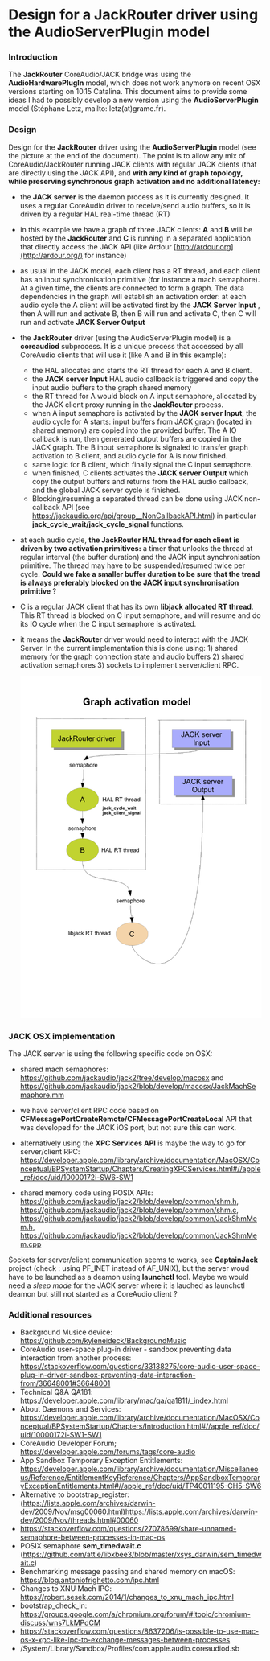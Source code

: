 # Design for a JackRouter driver using the AudioServerPlugin model 

### Introduction

The **JackRouter** CoreAudio/JACK bridge was using the **AudioHardwarePlugIn** model, which does not work anymore on recent OSX versions starting on 10.15 Catalina. This document aims to provide some ideas I had  to possibly develop a new version using the  **AudioServerPlugin** model (Stéphane Letz, mailto: letz(at)grame.fr).


### Design 

Design for the **JackRouter** driver using the **AudioServerPlugin** model (see the picture at the end of the document). The point is to allow any mix of CoreAudio/JackRouter running JACK clients with regular JACK clients (that are directly using the JACK API), and **with any kind of graph topology, while preserving synchronous graph activation and no additional latency:**

- the **JACK server** is the daemon process as it is currently designed. It uses a regular CoreAudio driver to receive/send audio buffers, so it is driven by a regular HAL real-time thread (RT) 

- in this example we have a graph of three JACK clients: **A** and **B** will be hosted by the **JackRouter** and **C** is running in a separated application that directly access the JACK API (like Ardour [http://ardour.org](http://ardour.org/) for instance)

- as usual in the JACK model, each client has a RT thread, and each client has an input synchronisation primitive (for instance a mach semaphore). At a given time, the clients are connected to form a graph. The data dependencies in the graph will establish an activation order: at each audio cycle the A client will be activated first by the **JACK Server Input** , then A will run and activate B, then B will run and activate C, then C will run and activate **JACK Server Output**

- the **JackRouter** driver (using the AudioServerPlugin model) is a **coreaudiod** subprocess. It is a unique process that accessed by all CoreAudio clients that will use it (like A and B in this example):

  - the HAL allocates and starts the RT thread for each A and B client. 
  - the  **JACK server Input** HAL audio callback is triggered and copy the input audio buffers to the graph shared memory
  - the RT thread for A would block on A input semaphore, allocated by the JACK client proxy running in the **JackRouter** process. 
  - when A input semaphore is activated by the **JACK server Input**, the audio cycle for A  starts: input buffers from JACK graph (located in shared memory) are copied into the provided buffer. The A IO callback is run, then generated output buffers are copied in the JACK graph. The B input semaphore is signaled to transfer graph activation to B client, and audio cycle for A  is now finished. 
  - same logic for B client, which finally signal the C input semaphore. 
  - when finished, C clients activates the **JACK server** **Output** which copy the output buffers and returns from the HAL audio callback, and the global JACK server cycle is finished.
  - Blocking/resuming a separated thread can be done using JACK non-callback API (see https://jackaudio.org/api/group__NonCallbackAPI.html) in particular **jack_cycle_wait/jack_cycle_signal**  functions. 

-  at each audio cycle, **the JackRouter HAL thread for each client is driven by two activation primitives:** a timer that unlocks the thread at regular interval (the buffer duration) and the JACK input synchronisation primitive. The thread may have to be suspended/resumed twice per cycle. **Could we fake a smaller buffer duration to be sure that the tread is always preferably blocked on the JACK input synchronisation primitive** ?

- C is a regular JACK client that has its own **libjack allocated RT thread**. This RT thread is blocked on C input semaphore, and will resume and do its IO cycle when the C input semaphore is activated. 

- it means the **JackRouter** driver would need to interact with the JACK Server. In the current implementation this is done using: 1) shared memory for the graph connection state and audio buffers 2) shared activation semaphores 3) sockets to implement server/client RPC. 

    ![Schema JackRouter](Schema-JackRouter.png) 

### JACK OSX implementation

The JACK server is using the following specific code on OSX:

- shared mach semaphores: https://github.com/jackaudio/jack2/tree/develop/macosx and https://github.com/jackaudio/jack2/blob/develop/macosx/JackMachSemaphore.mm

- we have server/client RPC code based on **CFMessagePortCreateRemote/CFMessagePortCreateLocal** API that was developed for the JACK iOS port, but not sure this can work. 

- alternatively using the **XPC Services API** is maybe the way to go for server/client RPC:  https://developer.apple.com/library/archive/documentation/MacOSX/Conceptual/BPSystemStartup/Chapters/CreatingXPCServices.html#//apple_ref/doc/uid/10000172i-SW6-SW1 

- shared memory code using POSIX APIs: https://github.com/jackaudio/jack2/blob/develop/common/shm.h, https://github.com/jackaudio/jack2/blob/develop/common/shm.c, https://github.com/jackaudio/jack2/blob/develop/common/JackShmMem.h, https://github.com/jackaudio/jack2/blob/develop/common/JackShmMem.cpp

  

Sockets for server/client communication seems to works, see **CaptainJack** project (check : using PF_INET instead of AF_UNIX), but the server woud have to be launched as a deamon using **launchctl** tool.  Maybe we would need a *sleep mode* for the JACK server where it is lauched as launchctl deamon but still not started as a CoreAudio client ?

### Additional resources

- Background Musice device: https://github.com/kyleneideck/BackgroundMusic
- CoreAudio user-space plug-in driver - sandbox preventing data interaction from another process:
  https://stackoverflow.com/questions/33138275/core-audio-user-space-plug-in-driver-sandbox-preventing-data-interaction-from/36648001#36648001
- Technical Q&A QA181: https://developer.apple.com/library/mac/qa/qa1811/_index.html
- About Daemons and Services: https://developer.apple.com/library/archive/documentation/MacOSX/Conceptual/BPSystemStartup/Chapters/Introduction.html#//apple_ref/doc/uid/10000172i-SW1-SW1
- CoreAudio Developer Forum; https://developer.apple.com/forums/tags/core-audio
- App Sandbox Temporary Exception Entitlements: https://developer.apple.com/library/archive/documentation/Miscellaneous/Reference/EntitlementKeyReference/Chapters/AppSandboxTemporaryExceptionEntitlements.html#//apple_ref/doc/uid/TP40011195-CH5-SW6
- Alternative to bootstrap_register: (https://lists.apple.com/archives/darwin-dev/2009/Nov/msg00060.html)https://lists.apple.com/archives/darwin-dev/2009/Nov/threads.html#00060
- https://stackoverflow.com/questions/27078699/share-unnamed-semaphore-between-processes-in-mac-os
- POSIX semaphore **sem_timedwait.c** (https://github.com/attie/libxbee3/blob/master/xsys_darwin/sem_timedwait.c)
-  Benchmarking message passing and shared memory on macOS: https://blog.antoniofrighetto.com/ipc.html
- Changes to XNU Mach IPC: https://robert.sesek.com/2014/1/changes_to_xnu_mach_ipc.html
- bootstrap_check_in: https://groups.google.com/a/chromium.org/forum/#!topic/chromium-discuss/wns7LkMPdCM
- https://stackoverflow.com/questions/8637206/is-possible-to-use-mac-os-x-xpc-like-ipc-to-exchange-messages-between-processes
- /System/Library/Sandbox/Profiles/com.apple.audio.coreaudiod.sb

